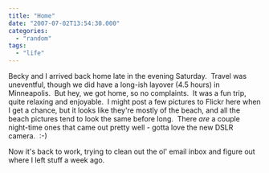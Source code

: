 ```yaml
---
title: "Home"
date: "2007-07-02T13:54:30.000"
categories: 
  - "random"
tags: 
  - "life"
---
```


Becky and I arrived back home late in the evening Saturday.  Travel was uneventful, though we did have a long-ish layover (4.5 hours) in Minneapolis.  But hey, we got home, so no complaints.  It was a fun trip, quite relaxing and enjoyable.  I might post a few pictures to Flickr here when I get a chance, but it looks like they're mostly of the beach, and all the beach pictures tend to look the same before long.  There _are_ a couple night-time ones that came out pretty well - gotta love the new DSLR camera.  :-)

Now it's back to work, trying to clean out the ol' email inbox and figure out where I left stuff a week ago.
